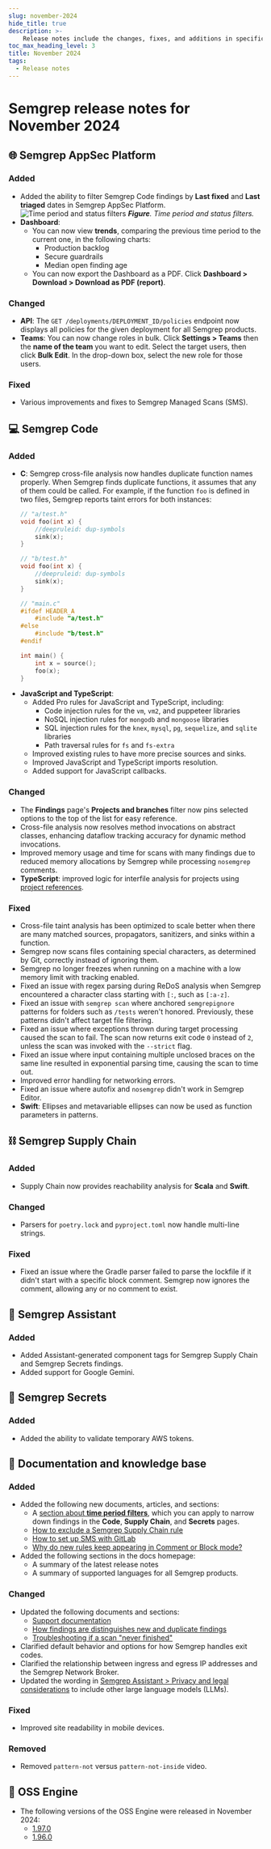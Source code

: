 ```yaml
---
slug: november-2024
hide_title: true
description: >-
    Release notes include the changes, fixes, and additions in specific versions of Semgrep.
toc_max_heading_level: 3
title: November 2024
tags:
  - Release notes
---
```

# Semgrep release notes for November 2024

## 🌐 Semgrep AppSec Platform

### Added

- Added the ability to filter Semgrep Code findings by **Last fixed** and **Last triaged** dates in Semgrep AppSec Platform.
  ![Time period and status filters](/img/findings-filters.png#sm-width)
  _**Figure**. Time period and status filters._
- **Dashboard**:
  - You can now view **trends**, comparing the previous time period to the current one, in the following charts:
    - Production backlog
    - Secure guardrails
    - Median open finding age
  - You can now export the Dashboard as a PDF. Click **Dashboard > Download > Download as PDF (report)**.

<!--  NOT AVAILABLE
  - You can now view findings **Filtered by Assistant** under the **Guardrails activity** chart These are findings that Assistant did not display to developers, to prevent noise from findings it thinks are false positives. -->


### Changed

- **API**: The `GET /deployments/DEPLOYMENT_ID/policies` endpoint now displays all policies for the given deployment for all Semgrep products.
- **Teams**: You can now change roles in bulk. Click **Settings > Teams** then the **name of the team** you want to edit. Select the target users, then click **Bulk Edit**. In the drop-down box, select the new role for those users. <!-- 17549 -->


### Fixed

- Various improvements and fixes to Semgrep Managed Scans (SMS).

## 💻 Semgrep Code

### Added

- **C**: Semgrep cross-file analysis now handles duplicate function names properly. When Semgrep finds duplicate functions, it assumes that any of them could be called. For example, if the function `foo` is defined in two files, Semgrep reports taint errors for both instances:
    ```c
    // "a/test.h"
    void foo(int x) {
        //deepruleid: dup-symbols
        sink(x);
    }

    // "b/test.h"
    void foo(int x) {
        //deepruleid: dup-symbols
        sink(x);
    }

    // "main.c"
    #ifdef HEADER_A
        #include "a/test.h"
    #else
        #include "b/test.h"
    #endif

    int main() {
        int x = source();
        foo(x);
    }
    ```
- **JavaScript and TypeScript**:
  - Added Pro rules for JavaScript and TypeScript, including:
    - Code injection rules for the `vm`, `vm2`, and puppeteer libraries
    - NoSQL injection rules for `mongodb` and `mongoose` libraries
    - SQL injection rules for the `knex`, `mysql`, `pg`, `sequelize`, and `sqlite` libraries
    - Path traversal rules for `fs` and `fs-extra`
  - Improved existing rules to have more precise sources and sinks.
  - Improved JavaScript and TypeScript imports resolution.
  - Added support for JavaScript callbacks.

### Changed

- The **Findings** page's **Projects and branches** filter now pins selected options to the top of the list for easy reference.
- Cross-file analysis now resolves method invocations on abstract classes, enhancing dataflow tracking accuracy for dynamic method invocations.
- Improved memory usage and time for scans with many findings due to reduced memory allocations by Semgrep while processing `nosemgrep` comments.
- **TypeScript**: improved logic for interfile analysis for projects using [project references](https://www.typescriptlang.org/docs/handbook/project-references.html).

### Fixed

- Cross-file taint analysis has been optimized to scale better when there are many matched sources, propagators, sanitizers, and sinks within a function.
- Semgrep now scans files containing special characters, as determined by Git, correctly instead of ignoring them. 
- Semgrep no longer freezes when running on a machine with a low memory limit with tracking enabled.
- Fixed an issue with regex parsing during ReDoS analysis when Semgrep encountered a character class starting with `[:`, such as `[:a-z]`.
- Fixed an issue with `semgrep scan` where anchored `semgrepignore` patterns for folders such as `/tests` weren't honored. Previously, these patterns didn't affect target file filtering.
- Fixed an issue where exceptions thrown during target processing caused the scan to fail. The scan now returns exit code `0` instead of `2`, unless the scan was invoked with the `--strict` flag.
- Fixed an issue where input containing multiple unclosed braces on the same line resulted in exponential parsing time, causing the scan to time out.
- Improved error handling for networking errors.
- Fixed an issue where autofix and `nosemgrep` didn't work in Semgrep Editor.
- **Swift**: Ellipses and metavariable ellipses can now be used as function parameters in patterns.

## ⛓️ Semgrep Supply Chain

### Added

- Supply Chain now provides reachability analysis for **Scala** and **Swift**.

### Changed

- Parsers for `poetry.lock` and `pyproject.toml` now handle multi-line strings.

### Fixed

- Fixed an issue where the Gradle parser failed to parse the lockfile if it didn't start with a specific block comment. Semgrep now ignores the comment, allowing any or no comment to exist.

## 🤖 Semgrep Assistant

### Added

- Added Assistant-generated component tags for Semgrep Supply Chain and Semgrep Secrets findings.
- Added support for Google Gemini.

## 🔐 Semgrep Secrets

### Added

- Added the ability to validate temporary AWS tokens.

## 📝 Documentation and knowledge base

### Added

- Added the following new documents, articles, and sections:
  - A [section about **time period filters**](/semgrep-code/findings#time-period-and-triage), which you can apply to narrow down findings in the **Code**, **Supply Chain**, and **Secrets** pages. 
  - [How to exclude a Semgrep Supply Chain rule](/kb/semgrep-supply-chain/exclude-rule)
  - [How to set up SMS with GitLab](/deployment/managed-scanning/gitlab)
  - [Why do new rules keep appearing in Comment or Block mode?](/kb/rules/ruleset-default-mode)
- Added the following sections in the docs homepage:
  - A summary of the latest release notes
  - A summary of supported languages for all Semgrep products.

### Changed

- Updated the following documents and sections:
  - [Support documentation](/support)
  - [How findings are distinguishes new and duplicate findings](/semgrep-code/remove-duplicates)
  - [Troubleshooting if a scan "never finished"](/troubleshooting/semgrep-app)
- Clarified default behavior and options for how Semgrep handles exit codes.
- Clarified the relationship between ingress and egress IP addresses and the Semgrep Network Broker.
- Updated the wording in [Semgrep Assistant > Privacy and legal considerations](/semgrep-assistant/privacy) to include other large language models (LLMs). 

### Fixed

- Improved site readability in mobile devices.

### Removed

- Removed `pattern-not` versus `pattern-not-inside` video.

## 🔧 OSS Engine

* The following versions of the OSS Engine were released in November 2024:
  * [<i class="fas fa-external-link fa-xs"></i>1.97.0](https://github.com/semgrep/semgrep/releases/tag/v1.97.0)
  * [<i class="fas fa-external-link fa-xs"></i>1.96.0](https://github.com/semgrep/semgrep/releases/tag/v1.96.0)
